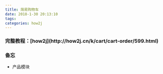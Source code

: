 ```yaml
---
title: 简易购物车
date: 2018-1-30 20:13:10
tags:
categories: how2j   
---
```



<h3>完整教程：[how2j](http://how2j.cn/k/cart/cart-order/599.html)</h3>

<h3>备忘</h3>

- 产品模块
